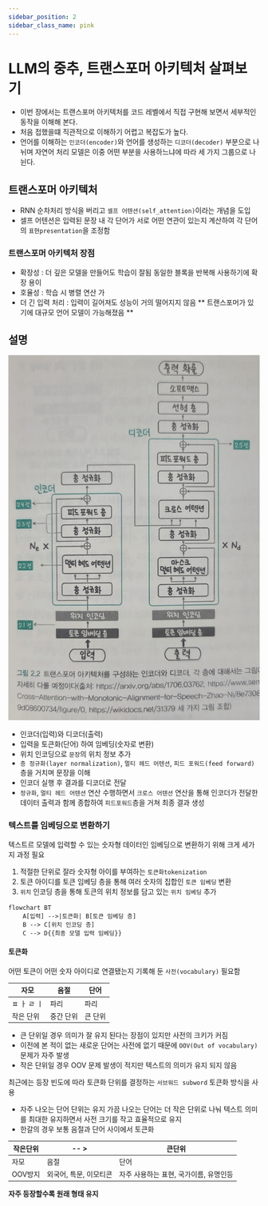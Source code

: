 ```yaml
---
sidebar_position: 2
sidebar_class_name: pink
---
```


# LLM의 중추, 트랜스포머 아키텍처 살펴보기

- 이번 장에서는 트랜스포머 아키텍처를 코드 레벨에서 직접 구현해 보면서 세부적인 동작을 이해해 본다.
- 처음 접했을떄 직관적으로 이해하기 어렵고 복잡도가 높다.
- 언어를 이해하는 `인코더(encoder)`와 언어를 생성하는 `디코더(decoder)` 부분으로 나뉘며 자연어 처리 모델은 이중 어떤 부분을 사용하느냐에 따라 세 가지 그룹으로 나뉜다.

## 트랜스포머 아키텍처

- RNN 순차처리 방식을 버리고 `셀프 어텐션(self_attention)`이라는 개념을 도입
- 셀프  어텐션은 입력된 문장 내 각 단어가 서로 어떤 연관이 있는지 계산하여 각 단어의 `표현presentation`을 조정함

### 트랜스포머 아키텍처 장점
* 확장성 : 더 깊은 모델을 만들어도 학습이 잘됨  동일한 블록을 반복해 사용하기에 확장 용이
* 호율성 : 학습  시 병렬 연산 가
* 더 긴 입력 처리 : 입력이 길어져도 성능이 거의 떨어지지 않음
** 트랜스포머가 있기에 대규모 언어 모델이 가능해졌음 **

## 설명
![트랜스포머 아키텍처](./2.2.jpg)

- 인코더(입력)와 디코더(출력)
- 입력을 토큰화(단어) 하여 임베딩(숫자로 변환)
- 위치 인코딩으로 `문장`의 위치 정보 추가 
- `층 정규화(layer normalization)`, `멀티 헤드 어텐션`, `피드 포워드(feed forward)` 층을 거치며 문장을 이해
- 인코더 실행 후 결과를 디코더로 전달
- `정규화`,  `멀티 헤드 어텐션`  연산 수행하면서 `크로스 어텐션`  연산을 통해 인코더가 전달한 데이터 출력과 함께 종합하여 `피드포워드`층을 거쳐 최종 결과 생성

### 텍스트를 임베딩으로 변환하기
텍스트르 모델에 입력할 수 있는 숫자형 데이터인 임베딩으로 변환하기 위해 크게 세가지 과정  필요

1. 적절한 단위로 잘라 숫자형 아이를 부여하는 `토큰화tokenization`
1. 토큰 아이디를 토큰 임베딩 층을 통해 여러 숫자의 집합인 `토큰 임베딩` 변환
1. `위치` 인코딩 층을 통해 토큰의 위치 정보를 담고 있는 `위치 임베딩` 추가 


```mermaid
flowchart BT
    A[입력] -->|토큰화| B[토큰 임베딩 층]
    B --> C[위치 인코딩 층]
    C --> D{{최종 모델 입력 임베딩}}
```

#### 토큰화
어떤 토큰이 어떤 숫자 아이디로 연결됐는지 기록해 둔 `사전(vocabulary)`  필요함

| 자모 | 음절 | 단어 |
| --------------- | --------------- | --------------- |
| ㅍ ㅏ ㄹ ㅣ | 파리 | 파리|
| 작은 단위 |중간 단위|큰 단위|

- 큰 단위일 경우 의미가 잘 유지 된다는 장점이 있지만 사전의 크키가 커짐
- 이전에 본 적이 없는 새로운 단어는 사전에 없기 때문에 `OOV(Out of vocabulary)`문제가 자주 발생
- 작은 단위일 경우 OOV 문제 발생이 적지만 텍스트의 의미가 유지 되지 않음

최근에는  등장 빈도에 따라 토큰화 단위를 결정하는 `서브워드 subword` 토큰화 방식을 사용
- 자주 나오는 단어 단위는 유지 가끔 나오는 단어는 더 작은 단위로 나눠 텍스트 의미를 최대한 유지하면서 사전 크기를 작고 효율적으로 유지
- 한갈의 경우 보통 음절과 단어 사이에서 토큰화

| 작은단위 | --  > | 큰단위 |
| --------------- | --------------- | --------------- |
| 자모 | 음절 | 단어 |
| OOV방지 |  외국어, 특문, 이모티콘 | 자주 사용하는 표현, 국가이름, 유명인등 |
**자주 등장할수록 원래 형태 유지**







